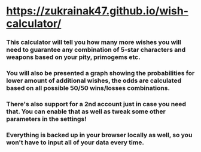# https://zukrainak47.github.io/wish-calculator/
### This calculator will tell you how many more wishes you will need to guarantee any combination of 5-star characters and weapons based on your pity, primogems etc.
### You will also be presented a graph showing the probabilities for lower amount of additional wishes, the odds are calculated based on all possible 50/50 wins/losses combinations.
### There's also support for a 2nd account just in case you need that. You can enable that as well as tweak some other parameters in the settings!
### Everything is backed up in your browser locally as well, so you won't have to input all of your data every time.
